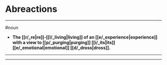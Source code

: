 # Abreactions
---
#noun
- **The [[r/_re|re]]-[[l/_living|living]] of an [[e/_experience|experience]] with a view to [[p/_purging|purging]] [[i/_its|its]] [[e/_emotional|emotional]] [[d/_dross|dross]].**
---
---
